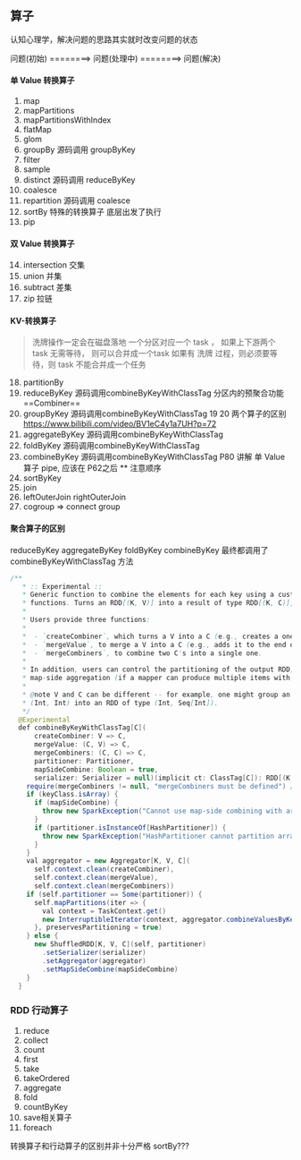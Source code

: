 ## 算子
认知心理学，解决问题的思路其实就时改变问题的状态

问题(初始) ========> 问题(处理中) ========> 问题(解决)

#### 单 Value 转换算子
1.  map
2.  mapPartitions
3.  mapPartitionsWithIndex
4.  flatMap
5.  glom
6.  groupBy     源码调用 groupByKey
7.  filter
8.  sample
9.  distinct    源码调用 reduceByKey
10. coalesce
11. repartition 源码调用 coalesce
12. sortBy  特殊的转换算子  底层出发了执行
13. pip

#### 双 Value 转换算子
14. intersection 交集
15. union        并集
16. subtract     差集
17. zip          拉链

#### KV-转换算子 
 > 洗牌操作一定会在磁盘落地
 > 一个分区对应一个 task ，
 > 如果上下游两个 task 无需等待，
 > 则可以合并成一个task
 > 如果有 洗牌 过程，则必须要等待，则 task 不能合并成一个任务
18. partitionBy
19. reduceByKey     源码调用combineByKeyWithClassTag    分区内的预聚合功能  ==Combiner==  
20.	groupByKey      源码调用combineByKeyWithClassTag                                   19 20 两个算子的区别 https://www.bilibili.com/video/BV1eC4y1a7UH?p=72
21.	aggregateByKey  源码调用combineByKeyWithClassTag 
22.	foldByKey       源码调用combineByKeyWithClassTag 
23.	combineByKey    源码调用combineByKeyWithClassTag
    P80 讲解 单 Value 算子 pipe, 应该在 P62之后 ** 注意顺序
24.	sortByKey
25.	join
26.	leftOuterJoin rightOuterJoin
27.	cogroup => connect group

####  聚合算子的区别
reduceByKey aggregateByKey foldByKey combineByKey
最终都调用了 combineByKeyWithClassTag 方法

```java
/**
   * :: Experimental ::
   * Generic function to combine the elements for each key using a custom set of aggregation
   * functions. Turns an RDD[(K, V)] into a result of type RDD[(K, C)], for a "combined type" C
   *
   * Users provide three functions:
   *
   *  - `createCombiner`, which turns a V into a C (e.g., creates a one-element list)
   *  - `mergeValue`, to merge a V into a C (e.g., adds it to the end of a list)
   *  - `mergeCombiners`, to combine two C's into a single one.
   *
   * In addition, users can control the partitioning of the output RDD, and whether to perform
   * map-side aggregation (if a mapper can produce multiple items with the same key).
   *
   * @note V and C can be different -- for example, one might group an RDD of type
   * (Int, Int) into an RDD of type (Int, Seq[Int]).
   */
  @Experimental
  def combineByKeyWithClassTag[C](
      createCombiner: V => C,
      mergeValue: (C, V) => C,
      mergeCombiners: (C, C) => C,
      partitioner: Partitioner,
      mapSideCombine: Boolean = true,
      serializer: Serializer = null)(implicit ct: ClassTag[C]): RDD[(K, C)] = self.withScope {
    require(mergeCombiners != null, "mergeCombiners must be defined") // required as of Spark 0.9.0
    if (keyClass.isArray) {
      if (mapSideCombine) {
        throw new SparkException("Cannot use map-side combining with array keys.")
      }
      if (partitioner.isInstanceOf[HashPartitioner]) {
        throw new SparkException("HashPartitioner cannot partition array keys.")
      }
    }
    val aggregator = new Aggregator[K, V, C](
      self.context.clean(createCombiner),
      self.context.clean(mergeValue),
      self.context.clean(mergeCombiners))
    if (self.partitioner == Some(partitioner)) {
      self.mapPartitions(iter => {
        val context = TaskContext.get()
        new InterruptibleIterator(context, aggregator.combineValuesByKey(iter, context))
      }, preservesPartitioning = true)
    } else {
      new ShuffledRDD[K, V, C](self, partitioner)
        .setSerializer(serializer)
        .setAggregator(aggregator)
        .setMapSideCombine(mapSideCombine)
    }
  }
```

###  RDD 行动算子
1)	reduce
2)	collect
3)	count
4)	first
5)	take
6)	takeOrdered
7)	aggregate
8)	fold
9)	countByKey
10)	save相关算子
11)	foreach

转换算子和行动算子的区别并非十分严格 sortBy???